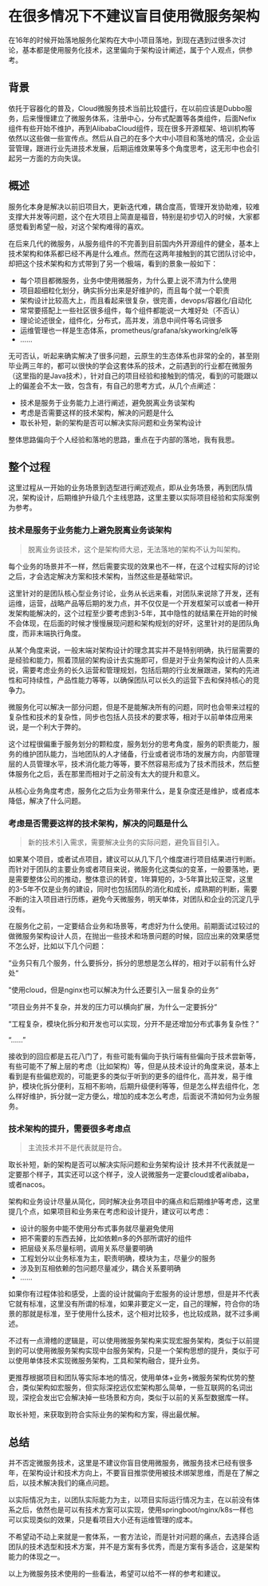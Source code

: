 # 在很多情况下不建议盲目使用微服务架构

在16年的时候开始落地服务化架构在大中小项目落地，到现在遇到过很多次讨论，基本都是使用服务化技术，这里偏向于架构设计阐述，属于个人观点，供参考。

## 背景
依托于容器化的普及，Cloud微服务技术当前比较盛行，在以前应该是Dubbo服务，后来慢慢建立了微服务体系，注册中心，分布式配置等各类组件，后面Nefix组件有些开始不维护，再到AlibabaCloud组件，现在很多开源框架、培训机构等依然以这些做一些宣传点。然后从自己的在多个大中小项目和落地的情况，企业运营管理，跟进行业先进技术发展，后期运维效果等多个角度思考，这无形中也会引起另一方面的方向失误。

## 概述
服务化本身是解决以前旧项目大，更新迭代难，耦合度高，管理开发协助难，较难支撑大并发等问题，这个在大项目上简直是福音，特别是初步切入的时候，大家都感觉看到希望一般，对这个架构难得的喜欢。

在后来几代的微服务，从服务组件的不完善到目前国内外开源组件的健全，基本上技术架构和体系都已经不再是什么难点。然而在这两年接触到的其它团队讨论中，却把这个技术架构和方式带到了另一个极端，看到的景象一般如下：

- 每个项目都微服务，业务中使用微服务，为什么要上说不清为什么使用
- 项目超细粒化划分，确实拆分出来是好维护的，而且每个就一个职责
- 架构设计比较高大上，而且看起来很复杂，很完善，devops/容器化/自动化
- 常常要搭配上一些社区很多组件，每个组件都能说一大堆好处（不否认）
- 理论论述很全，组件化，分布式，高并发，消息中间件等名词很多
- 运维管理也一样是生态体系，prometheus/grafana/skyworking/elk等
- ……

无可否认，听起来确实解决了很多问题，云原生的生态体系也非常的全的，甚至刚毕业两三年的，都可以很快的学会这套体系的技术，之前遇到的行业都在微服务（这里指的是Java技术），针对自己的项目经验和接触到的情况，看到的可能跟以上的偏差会不太一致，包含有，有自己的思考方式，从几个点阐述：

- 技术是服务于业务能力上进行阐述，避免脱离业务谈架构
- 考虑是否需要这样的技术架构，解决的问题是什么
- 取长补短，新的架构是否可以解决实际问题和业务架构设计

整体思路偏向于个人经验和落地的思路，重点在于内部的落地，我有我思。

## 整个过程
这里过程从一开始的业务场景到选型进行阐述观点，即从业务场景，再到团队情况，架构设计，后期维护升级几个主线思路，这里主要以实际项目经验和实际案例为参考。

### 技术是服务于业务能力上避免脱离业务谈架构
> 脱离业务谈技术，这个是架构师大忌，无法落地的架构不认为叫架构。

每个业务的场景并不一样，然后需要实现的效果也不一样，在这个过程实际的讨论之后，才会选定解决方案和技术架构，当然这些是基础常识。

这里针对的是团队核心型业务讨论，业务从长远来看，对团队来说除了开发，还有运维，运营，战略产品等后期的发力点，并不仅仅是一个开发框架可以或者一种开发架构能解决的，这个过程至少要考虑到3-5年，其中隐性的就结果在开始的时候不会体现，在后面的时候才慢慢展现问题和架构规划的好坏，这里针对的是团队角度，而非末端执行角度。

从某个角度来说，一般末端对架构设计的理念其实并不是特别明确，执行层需要的是经验和能力，照着顶层的架构设计去实施即可，但是对于业务架构设计的人员来说，需要考虑业务的长久运营和管理规划，包括后期的行业发展跟进，架构的先进性和可持续性，产品性能力等等，以确保团队可以长久的运营下去和保持核心的竞争力。

微服务化可以解决一部分问题，但是不是能解决所有的问题，同时也会带来过程的复杂性和技术的复杂性，同步也包括人员技术的要求等，相对于以前单体应用来说，是一个利大于弊的。

这个过程很偏重于服务划分的颗粒度，服务划分的思考角度，服务的职责能力，服务的维护团队能力，当地团队的人才储备，行业或者说市场的发展方向，内部管理层的人员管理水平，技术消化能力等等，要不然容易形成为了技术而技术，然后整体服务化之后，丢在那里而相对于之前没有太大的提升和意义。

从核心业务角度考虑，服务化之后为业务带来什么，是复杂度还是维护，或者成本降低，解决了什么问题。

### 考虑是否需要这样的技术架构，解决的问题是什么
> 新的技术引入需求，需要解决业务的实际问题，避免盲目引入。

如果某个项目，或者试点项目，建议可以从几下几个维度进行项目结果进行判断。而针对于团队的主要业务或者项目来说，微服务化这类似的变革，一般要落地，更是需要整体公司的推动，整体意识的转变，1年算短的，3-5年算比较正常，这里的3-5年不仅是业务的建设，同时也包括团队的消化和成长，成熟期的判断，需要不断的注入项目进行历练，避免今天微服务，明天单体，对团队和企业的沉淀几乎没有。

在服务化之前，一定要结合业务和场景等，考虑好为什么使用。前期面试过较过的做微服务架构设计人员，在抛出一些技术和场景问题的时候，回应出来的效果感觉不怎么好，比如以下几个问题：

“业务只有几个服务，什么要拆分，拆分的思想是怎么样的，相对于以前有什么好处“

”使用cloud，但是nginx也可以解决为什么还要引入一层复杂的业务“

”项目业务并不复杂，并发的压力可以横向扩展，为什么一定要拆分“

“工程复杂，模块化拆分和开发也可以实现，分开不是还增加分布式事务复杂性？”

“……”

接收到的回应都是五花八门了，有些可能有偏向于执行端有些偏向于技术尝新等，有些可能不了解上层的考虑（比如架构）等，但是从技术设计的角度来说，基本上看到是有些偏悲观的，可能更多的类似于听到的更多的组件化，高并发，易于维护，模块化拆分便利，互相不影响，后期升级便利等等，但是怎么样去组件化，怎么样好维护，拆分就一定方便么，增加的成本怎么考虑，后面说不清如何为业务服务。

### 技术架构的提升，需要很多考虑点

> 主流技术并不是代表就是符合。

取长补短，新的架构是否可以解决实际问题和业务架构设计
技术并不代表就是一定要那个样子，其实还可以这个样子，没人说微服务一定要cloud或者alibaba，或者nacos。

架构和业务设计尽量从简化，同时解决业务项目中的痛点和后期维护等考虑，这里提几个点，如果项目和业务来在考虑和设计提升，建议可以考虑：

- 设计的服务中能不使用分布式事务就尽量避免使用
- 把不需要的东西去掉，比如依赖n多的外部所谓好的组件
- 把层级关系尽量标明，调用关系尽量要明确
- 工程划分以业务标准为主，职责明确，模块为主，尽量少的服务
- 涉及到互相依赖的包问题尽量减少，耦合关系要明确
- ……

如果你有过程体验和感受，上面的设计就偏向于宏服务的设计思想，但是并不代表它就有标准，这里没有所谓的标准，如果非要定义一定，自己的理解，符合你的场景的那就是标准，至于使用什么技术，这个相对比较多，也比较成熟，就不过多阐述。

不过有一点滑稽的逻辑是，可以使用微服务架构来实现宏服务架构，类似于以前提到的可以使用微服务架构实现中台服务架构，只是一个架构思想的提升，类似于可以使用单体技术实现微服务架构，工具和架构融合，提升业务。

更推荐根据项目和团队等实际本地的情况，使用单体+业务+微服务架构优势的整合，类似架构如宏服务，但实际深挖远仅宏架构那么简单，一些互联网的名词出现，深挖会发出它会解决掉一些场景和方向，类似于以前的关系型数据库一样。

取长补短，来获取到符合实际业务的架构和方案，得出最优解。

## 总结
并不否定微服务技术，这里是不建议你盲目使用微服务，微服务技术已经有很多年，在架构设计和技术方向上，不要盲目推崇使用被技术绑架思维，而是在了解之后，以技术解决我们的痛点问题。

以实际情况为主，以团队实际能力为主，以项目实际运行情况为主，在以前没有体系之后，依然也是可以有技术方案可以实现，使用springboot/nginx/k8s一样也可以实现类似的效果，只是看项目大小还有运维管理的成本。

不希望动不动上来就是一套体系，一套方法论，而是针对问题的痛点，去选择合适团队的技术选型和技术方案，并不是方案有多优秀，而是方案有多适合，这是架构能力的体现之一。

以上为微服务技术使用的一些看法，希望可以给不一样的参考和建议。
